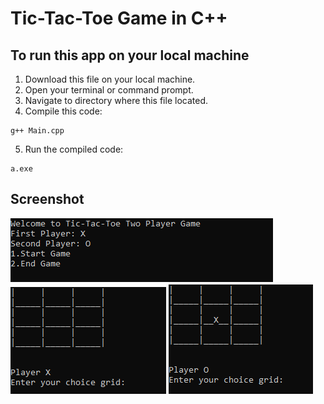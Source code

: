 # Tic-Tac-Toe Game in C++

## To run this app on your local machine
1. Download this file on your local machine.
2. Open your terminal or command prompt.
3. Navigate to directory where this file located.
4. Compile this code:
```
g++ Main.cpp
```
5. Run the compiled code:
```
a.exe
```

## Screenshot
![welcome](https://github.com/Rahul0Singh0/CPP-Projects/blob/main/3.%20TicTacToe/Images/home.PNG)
![Board](https://github.com/Rahul0Singh0/CPP-Projects/blob/main/3.%20TicTacToe/Images/Board.PNG)
![Select](https://github.com/Rahul0Singh0/CPP-Projects/blob/main/3.%20TicTacToe/Images/selected%20grid.PNG)